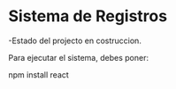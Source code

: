 <h1>Sistema de Registros</h1>

-Estado del projecto en costruccion.

Para ejecutar el sistema, debes poner:

npm install react
